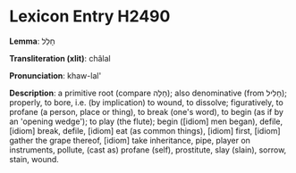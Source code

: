 # Lexicon Entry H2490

**Lemma**: חָלַל

**Transliteration (xlit)**: châlal

**Pronunciation**: khaw-lal'

**Description**:
a primitive root (compare חָלָה); also  denominative (from חָלִיל); properly, to bore, i.e. (by implication) to wound, to dissolve; figuratively, to profane (a person, place or thing), to break (one's word), to begin (as if by an 'opening wedge'); to play (the flute); begin ([idiom] men began), defile, [idiom] break, defile, [idiom] eat (as common things), [idiom] first, [idiom] gather the grape thereof, [idiom] take inheritance, pipe, player on instruments, pollute, (cast as) profane (self), prostitute, slay (slain), sorrow, stain, wound.
